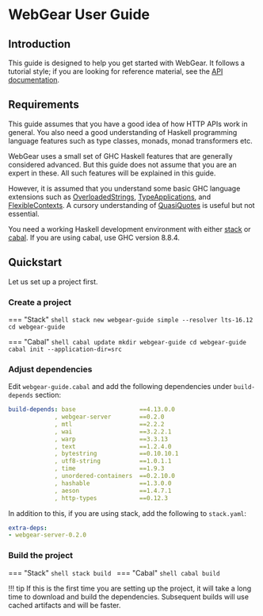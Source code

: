 # WebGear User Guide

## Introduction
This guide is designed to help you get started with WebGear. It follows a tutorial style; if you are looking for
reference material, see the [API documentation](https://hackage.haskell.org/package/webgear-server).

## Requirements
This guide assumes that you have a good idea of how HTTP APIs work in general. You also need a good understanding of
Haskell programming language features such as type classes, monads, monad transformers etc.

WebGear uses a small set of GHC Haskell features that are generally considered advanced. But this guide does not assume
that you are an expert in these. All such features will be explained in this guide.

However, it is assumed that you understand some basic GHC language extensions such as
[OverloadedStrings](https://downloads.haskell.org/~ghc/8.10.2/docs/html/users_guide/glasgow_exts.html#extension-OverloadedStrings),
[TypeApplications](https://downloads.haskell.org/~ghc/8.10.2/docs/html/users_guide/glasgow_exts.html#extension-TypeApplications),
and
[FlexibleContexts](https://downloads.haskell.org/~ghc/8.10.2/docs/html/users_guide/glasgow_exts.html#extension-FlexibleContexts). A
cursory understanding of
[QuasiQuotes](https://downloads.haskell.org/~ghc/8.10.2/docs/html/users_guide/glasgow_exts.html#extension-QuasiQuotes)
is useful but not essential.

You need a working Haskell development environment with either [stack](https://haskellstack.org) or
[cabal](https://cabal.readthedocs.io). If you are using cabal, use GHC version 8.8.4.

## Quickstart
Let us set up a project first.

### Create a project

=== "Stack"
    ```shell
    stack new webgear-guide simple --resolver lts-16.12
    cd webgear-guide
    ```

=== "Cabal"
    ```shell
    cabal update
    mkdir webgear-guide
    cd webgear-guide
    cabal init --application-dir=src
    ```

### Adjust dependencies
Edit `webgear-guide.cabal` and add the following dependencies under `build-depends` section:

```yaml
build-depends: base                  ==4.13.0.0
             , webgear-server        ==0.2.0
             , mtl                   ==2.2.2
             , wai                   ==3.2.2.1
             , warp                  ==3.3.13
             , text                  ==1.2.4.0
             , bytestring            ==0.10.10.1
             , utf8-string           ==1.0.1.1
             , time                  ==1.9.3
             , unordered-containers  ==0.2.10.0
             , hashable              ==1.3.0.0
             , aeson                 ==1.4.7.1
             , http-types            ==0.12.3
```

In addition to this, if you are using stack, add the following to `stack.yaml`:

```yaml
extra-deps:
- webgear-server-0.2.0
```

### Build the project
=== "Stack"
    ```shell
    stack build
    ```
=== "Cabal"
    ```shell
    cabal build
    ```

!!! tip
    If this is the first time you are setting up the project, it will take a long time to download and build the
    dependencies. Subsequent builds will use cached artifacts and will be faster.

